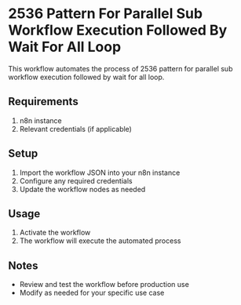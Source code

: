 # 2536 Pattern For Parallel Sub Workflow Execution Followed By Wait For All Loop

This workflow automates the process of 2536 pattern for parallel sub workflow execution followed by wait for all loop.

## Requirements

1. n8n instance
2. Relevant credentials (if applicable)

## Setup

1. Import the workflow JSON into your n8n instance
2. Configure any required credentials
3. Update the workflow nodes as needed

## Usage

1. Activate the workflow
2. The workflow will execute the automated process

## Notes

- Review and test the workflow before production use
- Modify as needed for your specific use case
